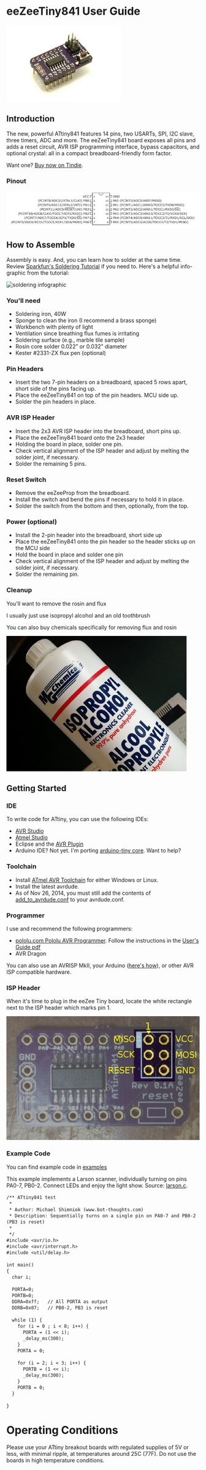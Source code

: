 # eeZeeTiny841 User Guide

![eeZeeTiny841](images/eeZeeTiny841.jpg)

## Introduction

The new, powerful ATtiny841 features 14 pins, two USARTs, SPI, I2C slave, three timers, ADC and more. The eeZeeTiny841 board exposes all pins and adds a reset circuit, AVR ISP programming interface, bypass capacitors, and optional crystal: all in a compact breadboard-friendly form factor.

Want one? [Buy now on Tindie](https://www.tindie.com/products/bot_thoughts/eezeetiny841/).

### Pinout

![pinout](images/Tiny841_pinout.jpg)

## How to Assemble

Assembly is easy. And, you can learn how to solder at the same time. Review [Sparkfun's Soldering Tutorial](https://learn.sparkfun.com/tutorials/how-to-solder---through-hole-soldering) if you need to. Here's a helpful info-graphic from the tutorial:

![soldering infographic](https://cdn.sparkfun.com/assets/c/d/a/a/9/523b1189757b7fb36e8b456b.jpg)

### You'll need
* Soldering iron, 40W
* Sponge to clean the iron (I recommend a brass sponge)
* Workbench with plenty of light
* Ventilation since breathing flux fumes is irritating
* Soldering surface (e.g., marble tile sample)
* Rosin core solder 0.022” or 0.032” diameter
* Kester #2331-ZX flux pen (optional)

### Pin Headers

* Insert the two 7-pin headers on a breadboard, spaced 5 rows apart, short side of the pins facing up.
* Place the eeZeeTiny841 on top of the pin headers. MCU side up.
* Solder the pin headers in place.

### AVR ISP Header

* Insert the 2x3 AVR ISP header into the breadboard, short pins up.
* Place the eeZeeTiny841 board onto the 2x3 header
* Holding the board in place, solder one pin.
* Check vertical alignment of the ISP header and adjust by melting the solder joint, if necessary.
* Solder the remaining 5 pins.

### Reset Switch

* Remove the eeZeeProp from the breadboard.
* Install the switch and bend the pins if necessary to hold it in place.
* Solder the switch from the bottom and then, optionally, from the top.

### Power (optional)

* Install the 2-pin header into the breadboard, short side up
* Place the eeZeeTiny841 onto the pin header so the header sticks up on the MCU side
* Hold the board in place and solder one pin
* Check vertical alignment of the ISP header and adjust by melting the solder joint, if necessary.
* Solder the remaining pin.

### Cleanup

You'll want to remove the rosin and flux

I usually just use isopropyl alcohol and an old toothbrush

You can also buy chemicals specifically for removing flux and rosin

![insert pin headers](images/assembly_isopropyl.jpg)

## Getting Started

### IDE

To write code for ATtiny, you can use the following IDEs:

  * [AVR Studio](http://www.atmel.com/tools/STUDIOARCHIVE.aspx)
  * [Atmel Studio](http://www.atmel.com/microsite/atmel_studio6/)
  * Eclipse and the [AVR Plugin](http://avr-eclipse.sourceforge.net/wiki/index.php/The_AVR_Eclipse_Plugin)
  * Arduino IDE? Not yet. I'm porting [arduino-tiny core](https://github.com/shimniok/arduino-tiny). Want to help?

### Toolchain

  * Install  [ATmel AVR Toolchain](http://www.atmel.com/products/microcontrollers/avr/tinyAVR.aspx?tab=tools) for either Windows or Linux.
  * Install the latest avrdude.
  * As of Nov 26, 2014, you must still add the contents of [add\_to\_avrdude.conf](https://bot-thoughts-eezee.googlecode.com/svn/trunk/eeZeeTiny841/setup/add_to_avrdude.conf) to your avrdude.conf.

### Programmer

I use and recommend the following programmers:

  * [pololu.com Pololu AVR Programmer](http://www.pololu.com/product/1300). Follow the instructions in the [User's Guide pdf](http://www.pololu.com/docs/0J36)
  * AVR Dragon

You can also use an AVRISP MkII, your Arduino ([here's how](http://arduino.cc/en/Tutorial/ArduinoISP)), or other AVR ISP compatible hardware.

### ISP Header

When it's time to plug in the eeZee Tiny board, locate the white rectangle next to the ISP header which marks pin 1.

![AVRISP Header](images/AVRISP6.jpg)

### Example Code

You can find example code in [examples](https://github.com/shimniok/eeZeeTiny841/tree/master/examples)

This example implements a Larson scanner, individually turning on pins PA0-7, PB0-2. Connect LEDs and enjoy the light show. Source: [larson.c](https://github.com/shimniok/eeZeeTiny841/tree/master/examples/larson/larson.c).

```
/** ATtiny841 test
 *
 * Author: Michael Shimniok (www.bot-thoughts.com)
 * Description: Sequentially turns on a single pin on PA0-7 and PB0-2 (PB3 is reset)
 *
 */
#include <avr/io.h>
#include <avr/interrupt.h>
#include <util/delay.h>

int main()
{
  char i;

  PORTA=0;
  PORTB=0;
  DDRA=0xff;   // All PORTA as output
  DDRB=0x07;   // PB0-2, PB3 is reset

  while (1) {
    for (i = 0 ; i < 8; i++) {
      PORTA = (1 << i);
      _delay_ms(300);
    }
    PORTA = 0;

    for (i = 2; i < 3; i++) {
      PORTB = (1 << i);
      _delay_ms(300);
    }
    PORTB = 0;
  }

}
```

# Operating Conditions #

Please use your ATtiny breakout boards with regulated supplies of 5V or less, with minimal ripple, at temperatures around 25C (77F). Do not use the boards in high temperature conditions.
